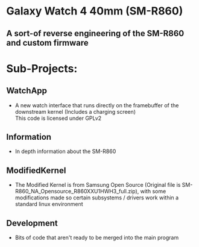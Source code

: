 # Galaxy Watch 4 40mm (SM-R860)
## A sort-of reverse engineering of the SM-R860 and custom firmware

# Sub-Projects:
## WatchApp
- A new watch interface that runs directly on the framebuffer of the downstream kernel (Includes a charging screen) <br>
This code is licensed under GPLv2

## Information
- In depth information about the SM-R860

## ModifiedKernel
- The Modified Kernel is from Samsung Open Source (Original file is SM-R860_NA_Opensource_R860XXU1HWH3_full.zip), with some modifications made so certain subsystems / drivers work within a standard linux environment

## Development
- Bits of code that aren't ready to be merged into the main program

